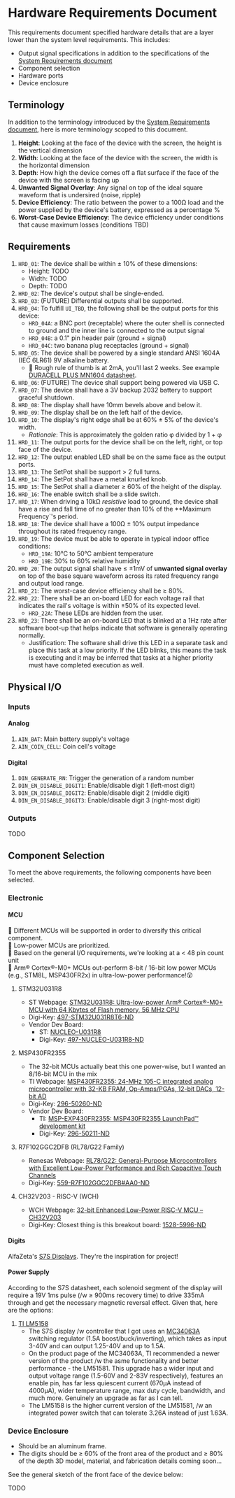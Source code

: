 # Hardware Requirements Document
This requirements document specified hardware details that are a layer lower than the system level requirements. This includes:
- Output signal specifications in addition to the specifications of the [System Requirements document](../../SystemArchitecture/Requirements/SystemRequirements.md)
- Component selection
- Hardware ports
- Device enclosure

## Terminology
In addition to the terminology introduced by the [System Requirements document](../../SystemArchitecture/SystemRequirements.md), here is more terminology scoped to this document.
1. **Height**: Looking at the face of the device with the screen, the height is the vertical dimension
1. **Width**: Looking at the face of the device with the screen, the width is the horizontal dimension
1. **Depth**: How high the device comes off a flat surface if the face of the device with the screen is facing up
1. **Unwanted Signal Overlay**: Any signal on top of the ideal square waveform that is undersired (noise, ripple)
1. **Device Efficiency**: The ratio between the power to a 100Ω load and the power supplied by the device's battery, expressed as a percentage %
1. **Worst-Case Device Efficiency**: The device efficiency under conditions that cause maximum losses (conditions TBD)

## Requirements
1. `HRD_01`: The device shall be within ± 10% of these dimensions:
   - Height: TODO
   - Width: TODO  
   - Depth: TODO  
1. `HRD_02`: The device's output shall be single-ended.
1. `HRD_03`: (FUTURE) Differential outputs shall be supported.
1. `HRD_04`: To fulfill `UI_TBD`, the following shall be the output ports for this device:
   - `HRD_04A`: a BNC port (receptable) where the outer shell is connected to ground and the inner line is connected to the output signal
   - `HRD_04B`: a 0.1" pin header pair (ground + signal)
   - `HRD_04C`: two banana plug receptacles (ground + signal)
1. `HRD_05`: The device shall be powered by a single standard ANSI 1604A (IEC 6LR61) 9V alkaline battery.
   - :scroll: Rough rule of thumb is at 2mA, you'll last 2 weeks. See example [DURACELL PLUS MN1604 datasheet](https://www.duracell.com/wp-content/uploads/2020/02/9V-Duracell-Plus.pdf).
1. `HRD_06`: (FUTURE) The device shall support being powered via USB C.
1. `HRD_07`: The device shall have a 3V backup 2032 battery to support graceful shutdown.
1. `HRD_08`: The display shall have 10mm bevels above and below it.
1. `HRD_09`: The display shall be on the left half of the device.
1. `HRD_10`: The display's right edge shall be at 60% ± 5% of the device's width.
   - _Rationale_: This is approximately the golden ratio φ divided by 1 + φ
1. `HRD_11`: The output ports for the device shall be on the left, right, or top face of the device.
1. `HRD_12`: The output enabled LED shall be on the same face as the output ports.
1. `HRD_13`: The SetPot shall be support > 2 full turns.
1. `HRD_14`: The SetPot shall have a metal knurled knob.
1. `HRD_15`: The SetPot shall a diameter ≥ 60% of the height of the display.
1. `HRD_16`: The enable switch shall be a slide switch.
1. `HRD_17`: When driving a 10kΩ _resistive_ load to ground, the device shall have a rise and fall time of no greater than 10% of the **Maximum Frequency`'s period.
1. `HRD_18`: The device shall have a 100Ω ± 10% output impedance throughout its rated frequency range.
1. `HRD_19`: The device must be able to operate in typical indoor office conditions:   
   - `HRD_19A`: 10°C to 50°C ambient temperature   
   - `HRD_19B`: 30% to 60% relative humidity
1. `HRD_20`: The output signal shall have ≤ ±1mV of **unwanted signal overlay** on top of the base square waveform across its rated frequency range and output load range.
1. `HRD_21`: The worst-case device efficiency shall be ≥ 80%.
1. `HRD_22`: There shall be an on-board LED for each voltage rail that indicates the rail's voltage is within ±50% of its expected level.
   - `HRD_22A`: These LEDs are hidden from the user.
1. `HRD_23`: There shall be an on-board LED that is blinked at a 1Hz rate after software boot-up that helps indicate that software is generally operating normally.
   - Justification: The software shall drive this LED in a separate task and place this task at a low priority. If the LED blinks, this means the task is executing and it may be inferred that tasks at a higher priority must have completed execution as well.

## Physical I/O
### Inputs
#### Analog
1. `AIN_BAT`: Main battery supply's voltage
1. `AIN_COIN_CELL`: Coin cell's voltage

#### Digital
1. `DIN_GENERATE_RN`: Trigger the generation of a random number
1. `DIN_EN_DISABLE_DIGIT1`: Enable/disable digit 1 (left-most digit)
1. `DIN_EN_DISABLE_DIGIT2`: Enable/disable digit 2 (middle digit)
1. `DIN_EN_DISABLE_DIGIT3`: Enable/disable digit 3 (right-most digit)

### Outputs
TODO

## Component Selection
To meet the above requirements, the following components have been selected.

### Electronic
#### MCU
:scroll: Different MCUs will be supported in order to diversify this critical component.   
:scroll: Low-power MCUs are prioritized.   
:scroll: Based on the general I/O requirements, we're looking at a < 48 pin count unit   
:scroll: Arm® Cortex®-M0+ MCUs out-perform 8-bit / 16-bit low power MCUs (e.g., STM8L, MSP430FR2x) in ultra-low-power performance!😲   

1. STM32U031R8
   - ST Webpage: [STM32U031R8: Ultra-low-power Arm® Cortex®-M0+ MCU with 64 Kbytes of Flash memory, 56 MHz CPU](https://www.st.com/en/microcontrollers-microprocessors/stm32u031r8.html)
   - Digi-Key: [497-STM32U031R8T6-ND](https://www.digikey.com/en/products/detail/stmicroelectronics/STM32U031R8T6/22337319)
   - Vendor Dev Board:
      - ST: [NUCLEO-U031R8](https://www.st.com/en/evaluation-tools/nucleo-u031r8.html)
      - Digi-Key: [497-NUCLEO-U031R8-ND](https://www.digikey.com/en/products/detail/stmicroelectronics/NUCLEO-U031R8/22470455)

1. MSP430FR2355
   - The 32-bit MCUs actually beat this one power-wise, but I wanted an 8/16-bit MCU in the mix
   - TI Webpage: [MSP430FR2355: 24-MHz 105-C integrated analog microcontroller with 32-KB FRAM, Op-Amps/PGAs, 12-bit DACs, 12-bit AD](https://www.ti.com/product/MSP430FR2355)
   - Digi-Key: [296-50260-ND](https://www.digikey.com/en/products/detail/texas-instruments/MSP430FR2355TPT/9597611)
   - Vendor Dev Board:
      - TI: [MSP-EXP430FR2355: MSP430FR2355 LaunchPad™ development kit](https://www.ti.com/tool/MSP-EXP430FR2355)
      - Digi-Key: [296-50211-ND](https://www.digikey.com/en/products/detail/texas-instruments/MSP-EXP430FR2355/9491427)

1. R7F102GGC2DFB (RL78/G22 Family)
   - Renesas Webpage: [RL78/G22: General-Purpose Microcontrollers with Excellent Low-Power Performance and Rich Capacitive Touch Channels](https://www.renesas.com/en/products/microcontrollers-microprocessors/rl78-low-power-8-16-bit-mcus/rl78g22-general-purpose-microcontrollers-excellent-low-power-performance-and-rich-capacitive-touch-channels)
   - Digi-Key: [559-R7F102GGC2DFB#AA0-ND](https://www.digikey.com/en/products/detail/renesas-electronics-corporation/R7F102GGC2DFB-AA0/19241771)

1. CH32V203 - RISC-V (WCH)
   - WCH Webpage: [32-bit Enhanced Low-Power RISC-V MCU – CH32V203](https://www.wch-ic.com/products/CH32V203.html)
   - Digi-Key: Closest thing is this breakout board: [1528-5996-ND](https://www.digikey.com/en/products/detail/adafruit-industries-llc/5996/24713464)

#### Digits
AlfaZeta's [S7S Displays](https://flipdots.com/en/products-services/small-7-segment-displays/). They're the inspiration for project!

#### Power Supply
According to the S7S datasheet, each solenoid segment of the display will require a 19V 1ms pulse (/w ≥ 900ms recovery time) to drive 335mA through and get the necessary magnetic reversal effect. Given that, here are the options:
1. [TI LM5158](https://www.ti.com/product/LM5158)   
   - The S7S display /w controller that I got uses an [MC34063A](https://www.ti.com/product/MC34063A) switching regulator (1.5A boost/buck/inverting), which takes as input 3-40V and can output 1.25-40V and up to 1.5A.   
   - On the product page of the MC34063A, TI recommended a newer version of the product /w the asme functionality and better performance - the LM51581. This upgrade has a wider input and output voltage range (1.5-60V and 2-83V respectively), features an enable pin, has far less quiescent current (670µA instead of 4000µA), wider temperature range, max duty cycle, bandwidth, and much more. Genuinely an upgrade as far as I can tell.
   - The LM5158 is the higher current version of the LM51581, /w an integrated power switch that can tolerate 3.26A instead of just 1.63A.

### Device Enclosure
- Should be an aluminum frame.
- The digits should be ≥ 60% of the front area of the product and ≥ 80% of the depth
3D model, material, and fabrication details coming soon...

See the general sketch of the front face of the device below:   
   
TODO

